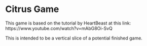 <h1>Citrus Game</h1>
<p>
This game is based on the tutorial by HeartBeast at this link: https://www.youtube.com/watch?v=mAbG8Oi-SvQ

This is intended to be a vertical slice of a potential finished game. </p>

